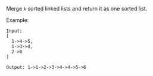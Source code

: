 Merge `k` sorted linked lists and return it as one sorted list.

Example:

```
Input:
[
  1->4->5,
  1->3->4,
  2->6
]

Output: 1->1->2->3->4->4->5->6
```
